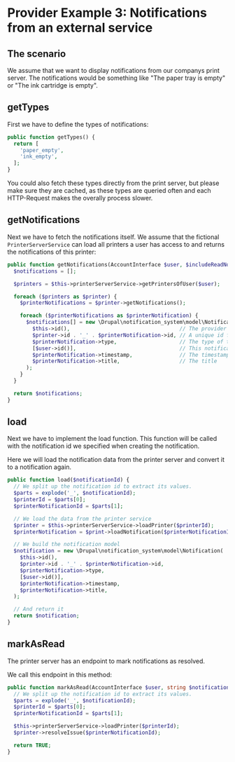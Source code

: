 # Provider Example 3: Notifications from an external service

## The scenario

We assume that we want to display notifications from our companys
print server. The notifications would be something like "The paper
tray is empty" or "The ink cartridge is empty".

## getTypes

First we have to define the types of notifications:

```php
public function getTypes() {
  return [
    'paper_empty',
    'ink_empty',
  ];
}
```

You could also fetch these types directly from the print server, but
please make sure they are cached, as these types are queried often
and each HTTP-Request makes the overally process slower.

## getNotifications

Next we have to fetch the notifications itself. We assume that the
fictional `PrinterServerService` can load all printers a user has
access to and returns the notifications of this printer:

```php
public function getNotifications(AccountInterface $user, $includeReadNotifications = FALSE) {
  $notifications = [];

  $printers = $this->printerServerService->getPrintersOfUser($user);

  foreach ($printers as $printer) {
    $printerNotifications = $printer->getNotifications();

    foreach ($printerNotifications as $printerNotification) {
      $notifications[] = new \Drupal\notification_system\model\Notification(
        $this->id(),                                   // The provider ID
        $printer->id . '_' . $printerNotification->id, // A unique id for this notification
        $printerNotification->type,                    // The type of the notification
        [$user->id()],                                 // This notification targets only one user (The one who requested it)
        $printerNotification->timestamp,               // The timestamp
        $printerNotification->title,                   // The title
      );
    }
  }

  return $notifications;
}
```

## load

Next we have to implement the load function. This function will be
called with the notification id we specified when creating the
notification.

Here we will load the notification data from the printer server and
convert it to a notification again.

```php
public function load($notificationId) {
  // We split up the notification id to extract its values.
  $parts = explode('_', $notificationId);
  $printerId = $parts[0];
  $printerNotificationId = $parts[1];

  // We load the data from the printer service
  $printer = $this->printerServerService->loadPrinter($printerId);
  $printerNotification = $print->loadNotification($printerNotificationId)

  // We build the notification model
  $notification = new \Drupal\notification_system\model\Notification(
    $this->id(),
    $printer->id . '_' . $printerNotification->id,
    $printerNotification->type,
    [$user->id()],
    $printerNotification->timestamp,
    $printerNotification->title,
  );

  // And return it
  return $notification;
}
```

## markAsRead

The printer server has an endpoint to mark notifications as resolved.

We call this endpoint in this method:

```php
public function markAsRead(AccountInterface $user, string $notificationId) {
  // We split up the notification id to extract its values.
  $parts = explode('_', $notificationId);
  $printerId = $parts[0];
  $printerNotificationId = $parts[1];

  $this->printerServerService->loadPrinter($printerId);
  $printer->resolveIssue($printerNotificationId);

  return TRUE;
}
```
